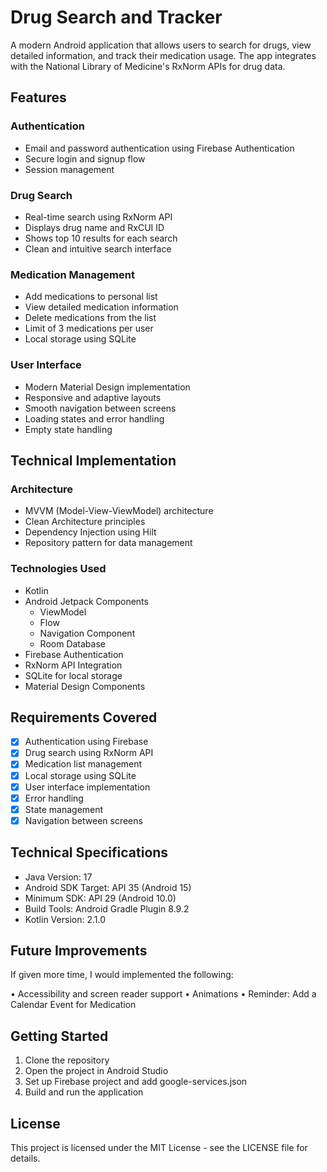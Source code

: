 # Drug Search and Tracker

A modern Android application that allows users to search for drugs, view detailed information, and track their medication usage. The app integrates with the National Library of Medicine's RxNorm APIs for drug data.

## Features

### Authentication
- Email and password authentication using Firebase Authentication
- Secure login and signup flow
- Session management

### Drug Search
- Real-time search using RxNorm API
- Displays drug name and RxCUI ID
- Shows top 10 results for each search
- Clean and intuitive search interface

### Medication Management
- Add medications to personal list
- View detailed medication information
- Delete medications from the list
- Limit of 3 medications per user
- Local storage using SQLite

### User Interface
- Modern Material Design implementation
- Responsive and adaptive layouts
- Smooth navigation between screens
- Loading states and error handling
- Empty state handling

## Technical Implementation

### Architecture
- MVVM (Model-View-ViewModel) architecture
- Clean Architecture principles
- Dependency Injection using Hilt
- Repository pattern for data management

### Technologies Used
- Kotlin
- Android Jetpack Components
  - ViewModel
  - Flow
  - Navigation Component
  - Room Database
- Firebase Authentication
- RxNorm API Integration
- SQLite for local storage
- Material Design Components


## Requirements Covered

- [x] Authentication using Firebase
- [x] Drug search using RxNorm API
- [x] Medication list management
- [x] Local storage using SQLite
- [x] User interface implementation
- [x] Error handling
- [x] State management
- [x] Navigation between screens

## Technical Specifications

- Java Version: 17
- Android SDK Target: API 35 (Android 15)
- Minimum SDK: API 29 (Android 10.0)
- Build Tools: Android Gradle Plugin 8.9.2
- Kotlin Version: 2.1.0

## Future Improvements

If given more time, I would implemented the following:

• Accessibility and screen reader support
• Animations
• Reminder: Add a Calendar Event for Medication


## Getting Started

1. Clone the repository
2. Open the project in Android Studio
3. Set up Firebase project and add google-services.json
4. Build and run the application


## License

This project is licensed under the MIT License - see the LICENSE file for details. 
